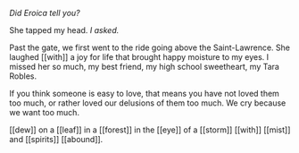 _Did Eroica tell you?_  
  
She tapped my head. _I asked._  
  
Past the gate, we first went to the ride going above the Saint-Lawrence. She laughed [[with]] a joy for life that brought happy moisture to my eyes. I missed her so much, my best friend, my high school sweetheart, my Tara Robles.  
  
  
If you think someone is easy to love, that means you have not loved them too much, or rather loved our delusions of them too much. We cry because we want too much.

[[dew]] on a [[leaf]] in a [[forest]] in the [[eye]] of a [[storm]] [[with]] [[mist]] and [[spirits]] [[abound]].